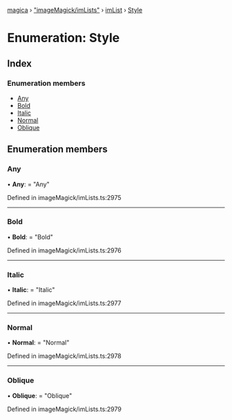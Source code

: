 [magica](../README.md) › ["imageMagick/imLists"](../modules/_imagemagick_imlists_.md) › [imList](../modules/_imagemagick_imlists_.imlist.md) › [Style](_imagemagick_imlists_.imlist.style.md)

# Enumeration: Style

## Index

### Enumeration members

* [Any](_imagemagick_imlists_.imlist.style.md#any)
* [Bold](_imagemagick_imlists_.imlist.style.md#bold)
* [Italic](_imagemagick_imlists_.imlist.style.md#italic)
* [Normal](_imagemagick_imlists_.imlist.style.md#normal)
* [Oblique](_imagemagick_imlists_.imlist.style.md#oblique)

## Enumeration members

###  Any

• **Any**: = "Any"

Defined in imageMagick/imLists.ts:2975

___

###  Bold

• **Bold**: = "Bold"

Defined in imageMagick/imLists.ts:2976

___

###  Italic

• **Italic**: = "Italic"

Defined in imageMagick/imLists.ts:2977

___

###  Normal

• **Normal**: = "Normal"

Defined in imageMagick/imLists.ts:2978

___

###  Oblique

• **Oblique**: = "Oblique"

Defined in imageMagick/imLists.ts:2979

